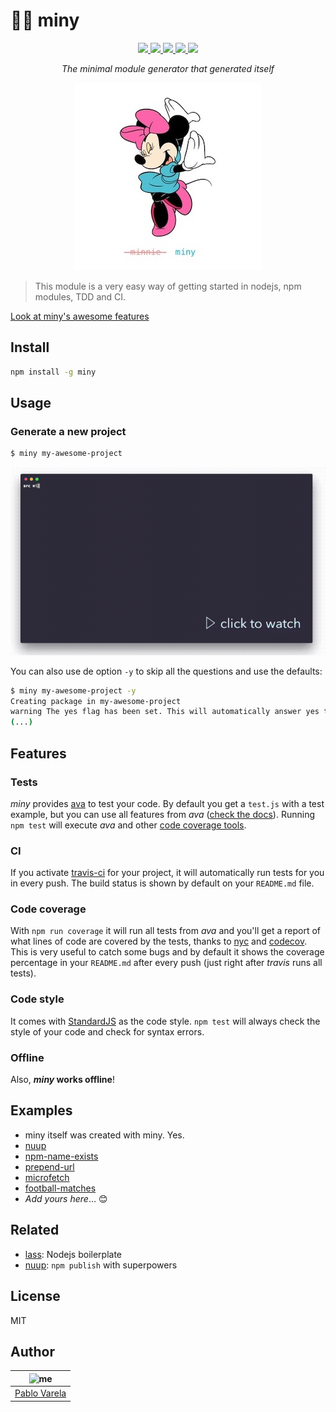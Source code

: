 # 💁🏻 miny

<p align="center">
  <a href="https://travis-ci.org/pablopunk/miny"><img src="https://img.shields.io/travis/pablopunk/miny.svg" /> </a>
  <a href="https://codecov.io/gh/pablopunk/miny"><img src="https://img.shields.io/codecov/c/github/pablopunk/miny.svg" /> </a>
  <a href="https://standardjs.com/"><img src="https://img.shields.io/badge/code_style-standard-brightgreen.svg" /> </a>
  <a href="https://github.com/pablopunk/miny"><img src="https://img.shields.io/badge/made_with-miny-1eced8.svg" /> </a>
  <a href="https://www.npmjs.com/package/miny"><img src="https://img.shields.io/npm/dt/miny.svg" /></a>
</p>

<p align="center">
  <i>The minimal module generator that generated itself</i>
</p>
<p align="center">
  <img src="https://github.com/pablopunk/art/raw/master/miny/miny.jpg" />
</p>

> This module is a very easy way of getting started in nodejs, npm modules, TDD and CI.


[Look at miny's awesome features](#features)


## Install

```sh
npm install -g miny
```


## Usage

### Generate a new project

```sh
$ miny my-awesome-project
```

[![preview](https://github.com/pablopunk/art/raw/master/miny/preview.gif)](https://dr5mo5s7lqrtc.cloudfront.net/items/3L252b3Y3l3N1H1k3Y3y/miny.mp4)

You can also use de option `-y` to skip all the questions and use the defaults:

```sh
$ miny my-awesome-project -y
Creating package in my-awesome-project
warning The yes flag has been set. This will automatically answer yes to all questions which may have security implications.
(...)
```

## Features

### Tests

*miny* provides [ava](https://github.com/avajs/ava) to test your code. By default you get a `test.js` with a test example, but you can use all features from *ava* ([check the docs](https://github.com/avajs/ava)). Running `npm test` will execute *ava* and other [code coverage tools](#code-coverage).

### CI

If you activate [travis-ci](https://travis-ci.org/) for your project, it will automatically run tests for you in every push. The build status is shown by default on your `README.md` file.

### Code coverage

With `npm run coverage` it will run all tests from *ava* and you'll get a report of what lines of code are covered by the tests, thanks to [nyc](https://github.com/istanbuljs/nyc) and [codecov](https://codecov.io/). This is very useful to catch some bugs and by default it shows the coverage percentage in your `README.md` after every push (just right after *travis* runs all tests).

### Code style

It comes with [StandardJS](https://standardjs.com/) as the code style. `npm test` will always check the style of your code and check for syntax errors.

### Offline

Also, **_miny_ works offline**!


## Examples

* miny itself was created with miny. Yes.
* [nuup](https://github.com/pablopunk/nuup)
* [npm-name-exists](https://github.com/pablopunk/npm-name-exists)
* [prepend-url](https://github.com/pablopunk/prepend-url)
* [microfetch](https://github.com/pablopunk/microfetch)
* [football-matches](https://github.com/pablopunk/football-matches)
* _Add yours here_... 😊

## Related

* [lass](https://lass.js.org): Nodejs boilerplate
* [nuup](https://github.com/pablopunk/nuup): `npm publish` with superpowers


## License

MIT


## Author

| ![me](https://gravatar.com/avatar/fa50aeff0ddd6e63273a068b04353d9d?size=100) |
| ---------------------------------------------------------------------------- |
| [Pablo Varela](https://pablo.life)                                            |

